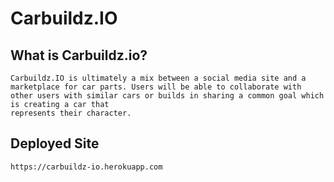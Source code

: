# Carbuildz.IO 

## What is Carbuildz.io?

    Carbuildz.IO is ultimately a mix between a social media site and a marketplace for car parts. Users will be able to collaborate with other users with similar cars or builds in sharing a common goal which is creating a car that
    represents their character.


## Deployed Site

    https://carbuildz-io.herokuapp.com